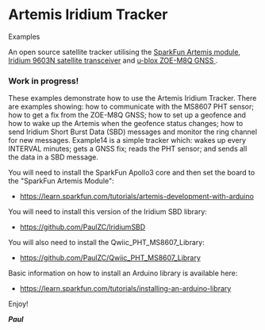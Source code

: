 # Artemis Iridium Tracker
 Examples

An open source satellite tracker utilising the [SparkFun Artemis module](https://www.sparkfun.com/products/15484),
[Iridium 9603N satellite transceiver](https://www.iridium.com/products/iridium-9603/) and [u-blox ZOE-M8Q GNSS
](https://www.u-blox.com/en/product/zoe-m8-series).

### Work in progress!

These examples demonstrate how to use the Artemis Iridium Tracker. There are examples showing: how to communicate with the MS8607 PHT sensor;
how to get a fix from the ZOE-M8Q GNSS; how to set up a geofence and how to wake up the Artemis when the geofence status changes;
how to send Iridium Short Burst Data (SBD) messages and monitor the ring channel for new messages. Example14 is a simple tracker which: wakes up every INTERVAL minutes;
gets a GNSS fix; reads the PHT sensor; and sends all the data in a SBD message.

You will need to install the SparkFun Apollo3 core and then set the board to the "SparkFun Artemis Module":
- https://learn.sparkfun.com/tutorials/artemis-development-with-arduino

You will need to install this version of the Iridium SBD library:
-  https://github.com/PaulZC/IridiumSBD
  
You will also need to install the Qwiic_PHT_MS8607_Library:
-  https://github.com/PaulZC/Qwiic_PHT_MS8607_Library
  
Basic information on how to install an Arduino library is available here:
- https://learn.sparkfun.com/tutorials/installing-an-arduino-library

Enjoy!

**_Paul_**



